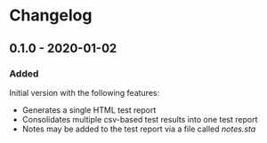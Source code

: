 # Changelog

## 0.1.0 - 2020-01-02

### Added

Initial version with the following features:
- Generates a single HTML test report
- Consolidates multiple csv-based test results into one test report
- Notes may be added to the test report via a file called _notes.sta_

